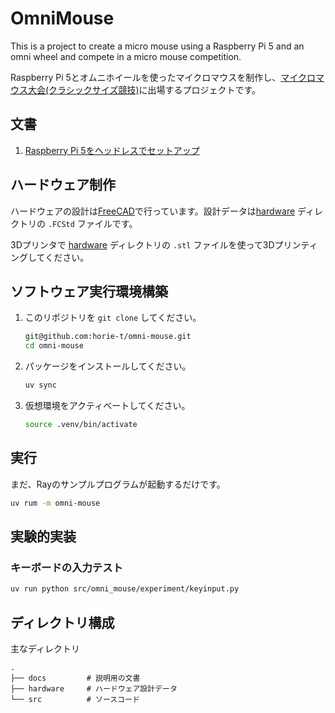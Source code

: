 # OmniMouse

This is a project to create a micro mouse using a Raspberry Pi 5 and an omni wheel and compete in a micro mouse competition.

Raspberry Pi 5とオムニホイールを使ったマイクロマウスを制作し、[マイクロマウス大会(クラシックサイズ競技)](https://www.ntf.or.jp/?page_id=25)に出場するプロジェクトです。

## 文書

1. [Raspberry Pi 5をヘッドレスでセットアップ](docs/raspberry_pi_5_os_setup.md)

## ハードウェア制作

ハードウェアの設計は[FreeCAD](https://www.freecad.org/index.php?lang=ja)で行っています。設計データは[hardware](./hardware/) ディレクトリの `.FCStd` ファイルです。

3Dプリンタで [hardware](./hardware/) ディレクトリの `.stl` ファイルを使って3Dプリンティングしてください。

## ソフトウェア実行環境構築

1. このリポジトリを `git clone` してください。  
    ```bash
    git@github.com:horie-t/omni-mouse.git
    cd omni-mouse
    ```
2. パッケージをインストールしてください。  
    ```bash
    uv sync
    ```
3. 仮想環境をアクティベートしてください。
    ```bash
    source .venv/bin/activate
    ```

## 実行

まだ、Rayのサンプルプログラムが起動するだけです。

```bash
uv rum -m omni-mouse
```

## 実験的実装

### キーボードの入力テスト

```bash
uv run python src/omni_mouse/experiment/keyinput.py
```

## ディレクトリ構成

主なディレクトリ

```
.
├── docs         # 説明用の文書
├── hardware     # ハードウェア設計データ
└── src          # ソースコード
```